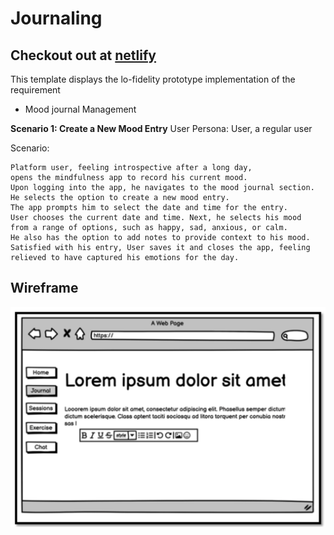 # Journaling

## Checkout out at [netlify](https://666115293eee5f28a87b14e4--subtle-lollipop-92b76a.netlify.app/)

This template displays the lo-fidelity prototype implementation of the requirement

- Mood journal Management

__Scenario 1: Create a New Mood Entry__
User Persona: User, a regular user

Scenario:
```
Platform user, feeling introspective after a long day, 
opens the mindfulness app to record his current mood. 
Upon logging into the app, he navigates to the mood journal section.
He selects the option to create a new mood entry. 
The app prompts him to select the date and time for the entry.
User chooses the current date and time. Next, he selects his mood
from a range of options, such as happy, sad, anxious, or calm.
He also has the option to add notes to provide context to his mood. 
Satisfied with his entry, User saves it and closes the app, feeling
relieved to have captured his emotions for the day.
```
## Wireframe
![journal create wireframe](./wireframe.png)
